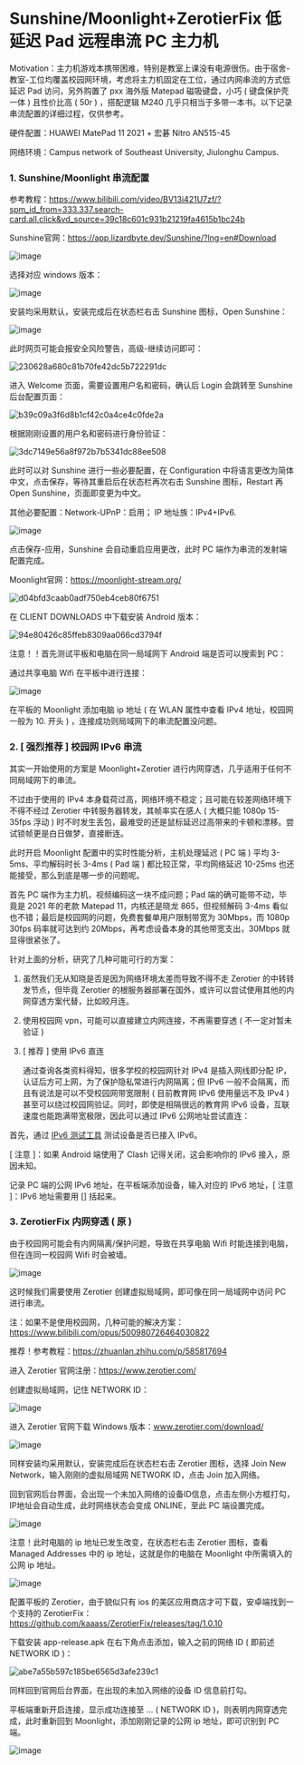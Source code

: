 # Sunshine/Moonlight+ZerotierFix 低延迟 Pad 远程串流 PC 主力机

Motivation：主力机游戏本携带困难，特别是教室上课没有电源很伤。由于宿舍-教室-工位均覆盖校园网环境，考虑将主力机固定在工位，通过内网串流的方式低延迟 Pad 访问，另外购置了 pxx 海外版 Matepad 磁吸键盘，小巧 ( 键盘保护壳一体 ) 且性价比高 ( 50r ) ，搭配逻辑 M240 几乎只相当于多带一本书。以下记录串流配置的详细过程，仅供参考。

硬件配置：HUAWEI MatePad 11 2021 + 宏碁 Nitro AN515-45

网络环境：Campus network of Southeast University, Jiulonghu Campus.

### 1. Sunshine/Moonlight 串流配置

参考教程：https://www.bilibili.com/video/BV13i421U7zf/?spm_id_from=333.337.search-card.all.click&vd_source=39c18c601c931b21219fa4615b1bc24b

Sunshine官网：https://app.lizardbyte.dev/Sunshine/?lng=en#Download

![image](https://github.com/user-attachments/assets/1a2eb9b2-8f39-4c4a-a5a8-aa8d895c1188)

选择对应 windows 版本：

![image](https://github.com/user-attachments/assets/eae233ab-927d-41be-bd00-c4e402bf3bca)

安装均采用默认，安装完成后在状态栏右击 Sunshine 图标，Open Sunshine：

![image](https://github.com/user-attachments/assets/a1d81387-b802-48dd-89ba-bec9697b7cc3)

此时网页可能会报安全风险警告，高级-继续访问即可：

![230628a680c81b70fe42dc5b722291dc](https://github.com/user-attachments/assets/39c6400c-f2fa-4aa2-ad08-4024655f61ef)

进入 Welcome 页面，需要设置用户名和密码，确认后 Login 会跳转至 Sunshine 后台配置页面：

![b39c09a3f6d8b1cf42c0a4ce4c0fde2a](https://github.com/user-attachments/assets/585ab4b5-ad2f-482d-9b66-78813cfb6912)

根据刚刚设置的用户名和密码进行身份验证：

![3dc7149e56a8f972b7b5341dc88ee508](https://github.com/user-attachments/assets/fab2c59f-db81-4943-b72f-09de4fb83da4)

此时可以对 Sunshine 进行一些必要配置，在 Configuration 中将语言更改为简体中文，点击保存，等待其重启后在状态栏再次右击 Sunshine 图标，Restart 再 Open Sunshine，页面即变更为中文。

其他必要配置：Network-UPnP：启用； IP 地址族：IPv4+IPv6.

![image](https://github.com/user-attachments/assets/63776de5-ba98-47f0-b5df-1961b347b0a6)

点击保存-应用，Sunshine 会自动重启应用更改，此时 PC 端作为串流的发射端配置完成。

Moonlight官网：https://moonlight-stream.org/

![d04bfd3caab0adf750eb4ceb80f6751](https://github.com/user-attachments/assets/626183d3-a0d0-4caa-a6f7-6587dd00b6e9)

在 CLIENT DOWNLOADS 中下载安装 Android 版本：

![94e80426c85ffeb8309aa066cd3794f](https://github.com/user-attachments/assets/c2259e44-59ee-4dc1-8881-b127d7b7bd23)

注意！！首先测试平板和电脑在同一局域网下 Android 端是否可以搜索到 PC：

通过共享电脑 Wifi 在平板中进行连接：

![image](https://github.com/user-attachments/assets/cd24cd38-e367-45f7-afbd-9ce83ba43c8e)

在平板的 Moonlight 添加电脑 ip 地址 ( 在 WLAN 属性中查看 IPv4 地址，校园网一般为 10. 开头 ) ，连接成功则局域网下的串流配置没问题。

### 2. [ 强烈推荐 ] 校园网 IPv6 串流

其实一开始使用的方案是 Moonlight+Zerotier 进行内网穿透，几乎适用于任何不同局域网下的串流。

不过由于使用的 IPv4 本身载荷过高，网络环境不稳定；且可能在较差网络环境下不得不经过 Zerotier 中转服务器转发，其帧率实在感人 ( 大概只能 1080p 15-35fps 浮动 ) 时不时发生丢包，最难受的还是鼠标延迟过高带来的卡顿和漂移。尝试锁帧更是白日做梦，直接断连。

此时开启 Moonlight 配置中的实时性能分析，主机处理延迟 ( PC 端 ) 平均 3-5ms、平均解码时长 3-4ms ( Pad 端 ) 都比较正常，平均网络延迟 10-25ms 也还能接受，那么到底是哪一步的问题呢。

首先 PC 端作为主力机，视频编码这一块不成问题；Pad 端的确可能带不动，毕竟是 2021 年的老款 Matepad 11，内核还是晓龙 865，但视频解码 3-4ms 看似也不错；最后是校园网的问题，免费套餐单用户限制带宽为 30Mbps，而 1080p 30fps 码率就可达到约 20Mbps，再考虑设备本身的其他带宽支出，30Mbps 就显得很紧张了。

针对上面的分析，研究了几种可能可行的方案：

1. 虽然我们无从知晓是否是因为网络环境太差而导致不得不走 Zerotier 的中转转发节点，但毕竟 Zerotier 的根服务器部署在国外，或许可以尝试使用其他的内网穿透方案代替，比如皎月连。

2. 使用校园网 vpn，可能可以直接建立内网连接，不再需要穿透 ( 不一定对暂未验证 ) 

3. [ 推荐 ] 使用 IPv6 直连

   通过查询各类资料得知，很多学校的校园网针对 IPv4 是插入网线即分配 IP，认证后方可上网，为了保护隐私常进行内网隔离；但 IPv6 一般不会隔离，而且有说法是可以不受校园网带宽限制 ( 目前教育网 IPv6 使用量远不及 IPv4 ) 甚至可以绕过校园网验证。同时，即使是相隔很远的教育网 IPv6 设备，互联速度也能跑满带宽极限，因此可以通过 IPv6 公网地址尝试直连：

首先，通过 [IPv6 测试工具](https://test-ipv6.com/) 测试设备是否已接入 IPv6。

[ 注意 ]：如果 Android 端使用了 Clash 记得关闭，这会影响你的 IPv6 接入，原因未知。

记录 PC 端的公网 IPv6 地址，在平板端添加设备，输入对应的 IPv6 地址，[ 注意 ]：IPv6 地址需要用 [] 括起来。

### 3. ZerotierFix 内网穿透 ( 原 ) 

由于校园网可能会有内网隔离/保护问题，导致在共享电脑 Wifi 时能连接到电脑，但在连同一校园网 Wifi 时会被墙。

![image](https://github.com/user-attachments/assets/07ec234a-78b0-49ac-a1f1-c4534a79d16a)

这时候我们需要使用 Zerotier 创建虚拟局域网，即可像在同一局域网中访问 PC 进行串流。

注：如果不是使用校园网，几种可能的解决方案：https://www.bilibili.com/opus/500980726464030822

推荐！参考教程：https://zhuanlan.zhihu.com/p/585817694

进入 Zerotier 官网注册：https://www.zerotier.com/

创建虚拟局域网，记住 NETWORK ID：

![image](https://github.com/user-attachments/assets/c588669b-93b4-404e-9bb2-788094f14f99)

进入 Zerotier 官网下载 Windows 版本：www.zerotier.com/download/

![image](https://github.com/user-attachments/assets/5d235a8f-b980-4598-b87a-85f79dd8f10a)

同样安装均采用默认，安装完成后在状态栏右击 Zerotier 图标，选择 Join New Network，输入刚刚的虚拟局域网 NETWORK ID，点击 Join 加入网络。

回到官网后台界面，会出现一个未加入网络的设备ID信息，点击左侧小方框打勾，IP地址会自动生成，此时网络状态会变成 ONLINE，至此 PC 端设置完成。

![image](https://github.com/user-attachments/assets/dad07810-56b8-40c7-be99-07f44162c79f)

注意！此时电脑的 ip 地址已发生改变，在状态栏右击 Zerotier 图标，查看 Managed Addresses 中的 ip 地址，这就是你的电脑在 Moonlight 中所需填入的公网 ip 地址。

![image](https://github.com/user-attachments/assets/d3bce89a-7b1d-42a1-bbc6-c44f47965a5d)

配置平板的 Zerotier，由于貌似只有 ios 的美区应用商店才可下载，安卓端找到一个支持的 ZerotierFix：https://github.com/kaaass/ZerotierFix/releases/tag/1.0.10

下载安装 app-release.apk 在右下角点击添加，输入之前的网络 ID ( 即前述 NETWORK ID )：

![abe7a55b597c185be6565d3afe239c1](https://github.com/user-attachments/assets/7a77640d-4cb9-4048-a49f-8c540ce0d9be)

同样回到官网后台界面，在出现的未加入网络的设备 ID 信息前打勾。

平板端重新开启连接，显示成功连接至 ... ( NETWORK ID )，则表明内网穿透完成，此时重新回到 Moonlight，添加刚刚记录的公网 ip 地址，即可识别到 PC 端。

![image](https://github.com/user-attachments/assets/cd73f7ed-9e3f-4124-8147-7498f15eb337)




